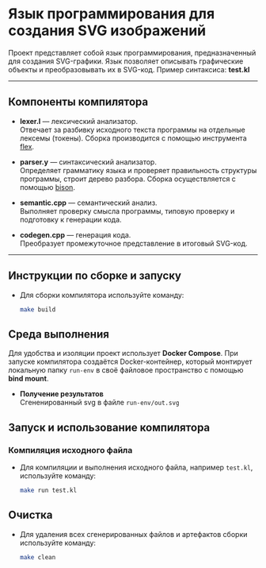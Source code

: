 # Язык программирования для создания SVG изображений

Проект представляет собой язык программирования, предназначенный для создания SVG-графики. Язык позволяет описывать графические объекты и преобразовывать их в SVG-код.
Пример синтаксиса: **test.kl**

---

## Компоненты компилятора

- **lexer.l** — лексический анализатор.  
  Отвечает за разбивку исходного текста программы на отдельные лексемы (токены). Сборка производится с помощью инструмента [flex](https://github.com/westes/flex).

- **parser.y** — синтаксический анализатор.  
  Определяет грамматику языка и проверяет правильность структуры программы, строит дерево разбора. Сборка осуществляется с помощью [bison](https://www.gnu.org/software/bison/).

- **semantic.cpp** — семантический анализ.  
  Выполняет проверку смысла программы, типовую проверку и подготовку к генерации кода.

- **codegen.cpp** — генерация кода.  
  Преобразует промежуточное представление в итоговый SVG-код.

---

## Инструкции по сборке и запуску

- Для сборки компилятора используйте команду:
  ```bash
  make build

## Среда выполнения

Для удобства и изоляции проект использует **Docker Compose**. При запуске компилятора создаётся Docker-контейнер, который монтирует локальную папку `run-env` в своё файловое пространство с помощью **bind mount**.

- **Получение результатов**  
  Сгененированный svg в файле `run-env/out.svg`
## Запуск и использование компилятора

### Компиляция исходного файла

- Для компиляции и выполнения исходного файла, например `test.kl`, используйте команду:

  ```bash
  make run test.kl

## Очистка

- Для удаления всех сгенерированных файлов и артефактов сборки используйте команду:

  ```bash
  make clean
